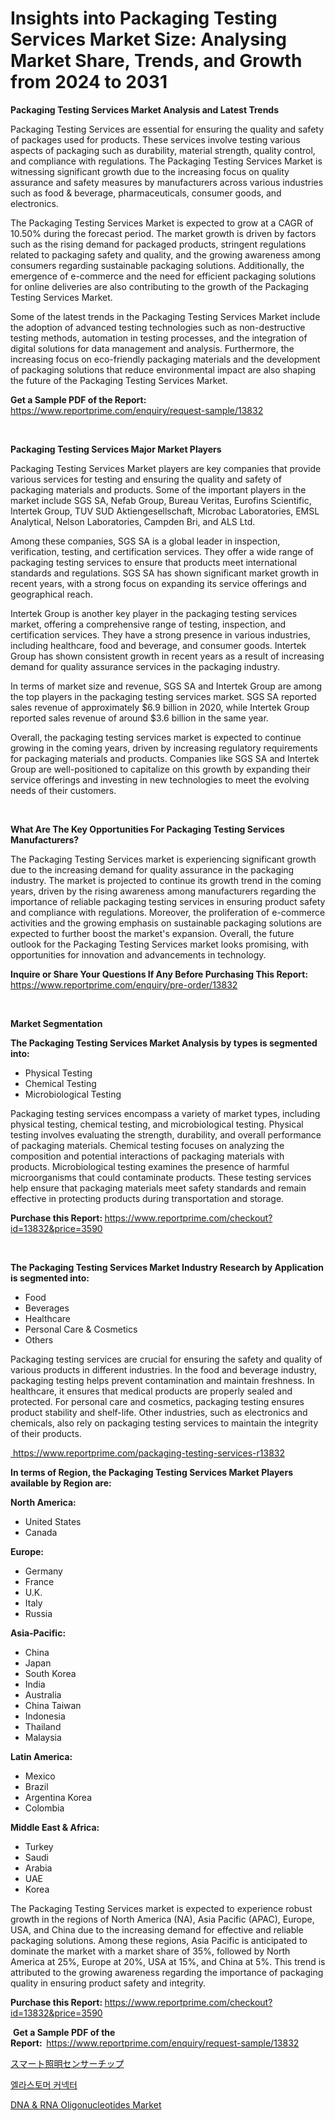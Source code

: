 <p><h1>Insights into Packaging Testing Services Market Size: Analysing Market Share, Trends, and Growth from 2024 to 2031</h1></p><p><strong>Packaging Testing Services Market Analysis and Latest Trends</strong></p>
<p><p>Packaging Testing Services are essential for ensuring the quality and safety of packages used for products. These services involve testing various aspects of packaging such as durability, material strength, quality control, and compliance with regulations. The Packaging Testing Services Market is witnessing significant growth due to the increasing focus on quality assurance and safety measures by manufacturers across various industries such as food & beverage, pharmaceuticals, consumer goods, and electronics.</p><p>The Packaging Testing Services Market is expected to grow at a CAGR of 10.50% during the forecast period. The market growth is driven by factors such as the rising demand for packaged products, stringent regulations related to packaging safety and quality, and the growing awareness among consumers regarding sustainable packaging solutions. Additionally, the emergence of e-commerce and the need for efficient packaging solutions for online deliveries are also contributing to the growth of the Packaging Testing Services Market.</p><p>Some of the latest trends in the Packaging Testing Services Market include the adoption of advanced testing technologies such as non-destructive testing methods, automation in testing processes, and the integration of digital solutions for data management and analysis. Furthermore, the increasing focus on eco-friendly packaging materials and the development of packaging solutions that reduce environmental impact are also shaping the future of the Packaging Testing Services Market.</p></p>
<p><strong>Get a Sample PDF of the Report:&nbsp;</strong> <a href="https://www.reportprime.com/enquiry/request-sample/13832">https://www.reportprime.com/enquiry/request-sample/13832</a></p>
<p>&nbsp;</p>
<p><strong>Packaging Testing Services Major Market Players</strong></p>
<p><p>Packaging Testing Services Market players are key companies that provide various services for testing and ensuring the quality and safety of packaging materials and products. Some of the important players in the market include SGS SA, Nefab Group, Bureau Veritas, Eurofins Scientific, Intertek Group, TUV SUD Aktiengesellschaft, Microbac Laboratories, EMSL Analytical, Nelson Laboratories, Campden Bri, and ALS Ltd.</p><p>Among these companies, SGS SA is a global leader in inspection, verification, testing, and certification services. They offer a wide range of packaging testing services to ensure that products meet international standards and regulations. SGS SA has shown significant market growth in recent years, with a strong focus on expanding its service offerings and geographical reach.</p><p>Intertek Group is another key player in the packaging testing services market, offering a comprehensive range of testing, inspection, and certification services. They have a strong presence in various industries, including healthcare, food and beverage, and consumer goods. Intertek Group has shown consistent growth in recent years as a result of increasing demand for quality assurance services in the packaging industry.</p><p>In terms of market size and revenue, SGS SA and Intertek Group are among the top players in the packaging testing services market. SGS SA reported sales revenue of approximately $6.9 billion in 2020, while Intertek Group reported sales revenue of around $3.6 billion in the same year.</p><p>Overall, the packaging testing services market is expected to continue growing in the coming years, driven by increasing regulatory requirements for packaging materials and products. Companies like SGS SA and Intertek Group are well-positioned to capitalize on this growth by expanding their service offerings and investing in new technologies to meet the evolving needs of their customers.</p></p>
<p>&nbsp;</p>
<p><strong>What Are The Key Opportunities For Packaging Testing Services Manufacturers?</strong></p>
<p><p>The Packaging Testing Services market is experiencing significant growth due to the increasing demand for quality assurance in the packaging industry. The market is projected to continue its growth trend in the coming years, driven by the rising awareness among manufacturers regarding the importance of reliable packaging testing services in ensuring product safety and compliance with regulations. Moreover, the proliferation of e-commerce activities and the growing emphasis on sustainable packaging solutions are expected to further boost the market's expansion. Overall, the future outlook for the Packaging Testing Services market looks promising, with opportunities for innovation and advancements in technology.</p></p>
<p><strong>Inquire or Share Your Questions If Any Before Purchasing This Report:</strong> <a href="https://www.reportprime.com/enquiry/pre-order/13832">https://www.reportprime.com/enquiry/pre-order/13832</a></p>
<p>&nbsp;</p>
<p><strong>Market Segmentation</strong></p>
<p><strong>The Packaging Testing Services Market Analysis by types is segmented into:</strong></p>
<p><ul><li>Physical Testing</li><li>Chemical Testing</li><li>Microbiological Testing</li></ul></p>
<p><p>Packaging testing services encompass a variety of market types, including physical testing, chemical testing, and microbiological testing. Physical testing involves evaluating the strength, durability, and overall performance of packaging materials. Chemical testing focuses on analyzing the composition and potential interactions of packaging materials with products. Microbiological testing examines the presence of harmful microorganisms that could contaminate products. These testing services help ensure that packaging materials meet safety standards and remain effective in protecting products during transportation and storage.</p></p>
<p><strong>Purchase this Report:&nbsp;</strong><a href="https://www.reportprime.com/checkout?id=13832&price=3590">https://www.reportprime.com/checkout?id=13832&price=3590</a></p>
<p>&nbsp;</p>
<p><strong>The Packaging Testing Services Market Industry Research by Application is segmented into:</strong></p>
<p><ul><li>Food</li><li>Beverages</li><li>Healthcare</li><li>Personal Care & Cosmetics</li><li>Others</li></ul></p>
<p><p>Packaging testing services are crucial for ensuring the safety and quality of various products in different industries. In the food and beverage industry, packaging testing helps prevent contamination and maintain freshness. In healthcare, it ensures that medical products are properly sealed and protected. For personal care and cosmetics, packaging testing ensures product stability and shelf-life. Other industries, such as electronics and chemicals, also rely on packaging testing services to maintain the integrity of their products.</p></p>
<p><a href="https://www.reportprime.com/packaging-testing-services-r13832">&nbsp;https://www.reportprime.com/packaging-testing-services-r13832</a></p>
<p><strong>In terms of Region, the Packaging Testing Services Market Players available by Region are:</strong></p>
<p>
    <p> <strong> North America: </strong>
        <ul>
            <li>United States</li>
            <li>Canada</li>
        </ul>
        </p> 
    <p> <strong> Europe: </strong>
        <ul>
            <li>Germany</li>
            <li>France</li>
            <li>U.K.</li>
            <li>Italy</li>
            <li>Russia</li>
        </ul>
        </p> 
    <p> <strong> Asia-Pacific: </strong>
        <ul>
            <li>China</li>
            <li>Japan</li>
            <li>South Korea</li>
            <li>India</li>
            <li>Australia</li>
            <li>China Taiwan</li>
            <li>Indonesia</li>
            <li>Thailand</li>
            <li>Malaysia</li>
        </ul>
        </p> 
    <p> <strong> Latin America: </strong>
        <ul>
            <li>Mexico</li>
            <li>Brazil</li>
            <li>Argentina Korea</li>
            <li>Colombia</li>
        </ul>
        </p> 
    <p> <strong> Middle East & Africa: </strong>
        <ul>
            <li>Turkey</li>
            <li>Saudi</li>
            <li>Arabia</li>
            <li>UAE</li>
            <li>Korea</li>
        </ul>
    </p>
    </p>
<p><p>The Packaging Testing Services market is expected to experience robust growth in the regions of North America (NA), Asia Pacific (APAC), Europe, USA, and China due to the increasing demand for effective and reliable packaging solutions. Among these regions, Asia Pacific is anticipated to dominate the market with a market share of 35%, followed by North America at 25%, Europe at 20%, USA at 15%, and China at 5%. This trend is attributed to the growing awareness regarding the importance of packaging quality in ensuring product safety and integrity.</p></p>
<p><strong>Purchase this Report: </strong><a href="https://www.reportprime.com/checkout?id=13832&price=3590">https://www.reportprime.com/checkout?id=13832&price=3590</a></p>
<p>&nbsp;<strong>Get a Sample PDF of the Report:&nbsp;&nbsp;</strong><a href="https://www.reportprime.com/enquiry/request-sample/13832">https://www.reportprime.com/enquiry/request-sample/13832</a></p>
<p><strong></strong></p>
<p><p><a href="https://github.com/DanykaKilback/Market-Research-Report-List-1/blob/main/1881951109406.md">スマート照明センサーチップ</a></p><p><a href="https://github.com/laholand/Market-Research-Report-List-4/blob/main/8970637122786.md">엘라스토머 커넥터</a></p><p><a href="https://view.publitas.com/reportprime-1/future-trends-in-global-dna-rna-oligonucleotides-market-market-insights-and-analysis-from-2024-to-2031-in-145-pages/">DNA & RNA Oligonucleotides Market</a></p></p>